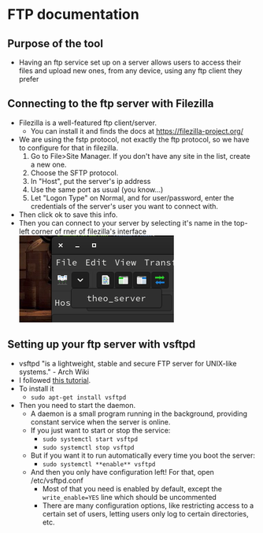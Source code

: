 # FTP documentation

## Purpose of the tool
- Having an ftp service set up on a server allows users to access their files and upload new ones, from any device, using any ftp client they prefer
 
## Connecting to the ftp server with Filezilla
- Filezilla is a well-featured ftp client/server.
  - You can install it and finds the docs at https://filezilla-project.org/
- We are using the fstp protocol, not exactly the ftp protocol, so we have to configure for that in filezilla.
  1. Go to File>Site Manager. If you don't have any site in the list, create a new one.
  2. Choose the SFTP protocol.
  3. In "Host", put the server's ip address
  4. Use the same port as usual (you know...)
  5. Let "Logon Type" on Normal, and for user/password, enter the credentials of the server's user you want to connect with.
- Then click ok to save this info.
- Then you can connect to your server by selecting it's name in the top-left corner of rner of filezilla's interface
        ![image](../Assets/ftp_connect.png)

## Setting up your ftp server with vsftpd
- vsftpd "is a lightweight, stable and secure FTP server for UNIX-like systems." - Arch Wiki
- I followed [this tutorial](https://wiki.archlinux.org/title/Very_Secure_FTP_Daemon).
- To install it
  - ``sudo apt-get install vsftpd``
- Then you need to start the daemon. 
  - A daemon is a small program running in the background, providing constant service when the server is online.
  - If you just want to start or stop the service:
    - ``sudo systemctl start vsftpd``
    - ``sudo systemctl stop vsftpd``
  - But if you want it to run automatically every time you boot the server:
    - ``sudo systemctl **enable** vsftpd``
  - And then you only have configuration left! For that, open /etc/vsftpd.conf
    - Most of that you need is enabled by default, except the ``write_enable=YES`` line which should be uncommented
    - There are many configuration options, like restricting access to a certain set of users, letting users only log to certain directories, etc.
